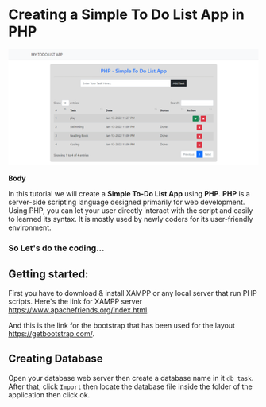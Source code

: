 # Creating a Simple To Do List App in PHP
![](images/Screenshot.png)

<b>Body</b>

In this tutorial we will create a <b>Simple To-Do List App</b> using <b>PHP</b>. <b>PHP</b> is a server-side scripting language designed primarily for web development. Using PHP, you can let your user directly interact with the script and easily to learned its syntax. It is mostly used by newly coders for its user-friendly environment.

### So Let's do the coding...
## Getting started:

First you have to download & install XAMPP or any local server that run PHP scripts. Here's the link for XAMPP server <a target="_blank" href="https://www.apachefriends.org/index.html">https://www.apachefriends.org/index.html</a>.

And this is the link for the bootstrap that has been used for the layout <a target="_blank" href="https://getbootstrap.com/">https://getbootstrap.com/</a>.

## Creating Database

Open your database web server then create a database name in it <code>db_task</code>. After that, click <code color="red">Import</code> then locate the database file inside the folder of the application then click ok.